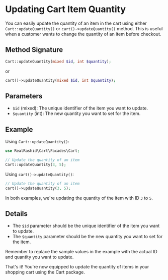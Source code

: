 # Updating Cart Item Quantity

You can easily update the quantity of an item in the cart using either `Cart::updateQuantity()` or `cart()->updateQuantity()` method. This is useful when a customer wants to change the quantity of an item before checkout.

## Method Signature

```php
Cart::updateQuantity(mixed $id, int $quantity);
```

or

```php
cart()->updateQuantity(mixed $id, int $quantity);
```

## Parameters
- `$id` (mixed): The unique identifier of the item you want to update.
- `$quantity` (int): The new quantity you want to set for the item.

## Example

Using `Cart::updateQuantity()`:

```php
use RealRashid\Cart\Facades\Cart;

// Update the quantity of an item
Cart::updateQuantity(3, 5);
```
Using `cart()->updateQuantity()`:

```php
// Update the quantity of an item
cart()->updateQuantity(3, 5);
```
In both examples, we're updating the quantity of the item with ID `3` to `5`.

## Details

- The `$id` parameter should be the unique identifier of the item you want to update.
- The `$quantity` parameter should be the new quantity you want to set for the item.

Remember to replace the sample values in the example with the actual ID and quantity you want to update.

That's it! You're now equipped to update the quantity of items in your shopping cart using the Cart package.
